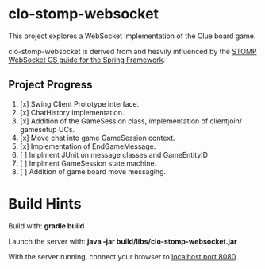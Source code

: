 # clo-stomp-websocket

This project explores a WebSocket implementation of the Clue board game.

clo-stomp-websocket is derived from and heavily influenced by the [STOMP WebSocket GS guide for the Spring Framework](https://spring.io/guides/gs/messaging-stomp-websocket/).

## Project Progress
1. [x] Swing Client Prototype interface.
2. [x] ChatHistory implementation.
3. [x] Addition of the GameSession class, implementation of clientjoin/ gamesetup UCs.
4. [x] Move chat into game GameSession context.
5. [x] Implementation of EndGameMessage.
6. [ ] Implment JUnit on message classes and GameEntityID
7. [ ] Implment GameSession state machine.
8. [ ] Addition of game board move messaging.

# Build Hints

Build with: **gradle build**

Launch the server with: **java -jar build/libs/clo-stomp-websocket.jar**

With the server running, connect your browser to [localhost port 8080](http://localhost:8080/).
